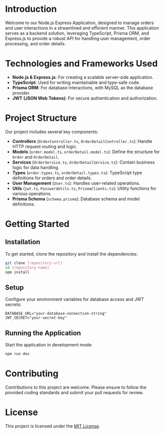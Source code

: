 
# Introduction

Welcome to our Node.js Express Application, designed to manage orders and user interactions in a streamlined and efficient manner. This application serves as a backend solution, leveraging TypeScript, Prisma ORM, and Express.js to provide a robust API for handling user management, order processing, and order details.

# Technologies and Frameworks Used

- **Node.js & Express.js**: For creating a scalable server-side application.
- **TypeScript**: Used for writing maintainable and type-safe code.
- **Prisma ORM**: For database interactions, with MySQL as the database provider.
- **JWT (JSON Web Tokens)**: For secure authentication and authorization.

# Project Structure

Our project includes several key components:

- **Controllers** (`OrderController.ts`, `OrderDetailController.ts`): Handle HTTP request routing and logic.
- **Models** (`order.model.ts`, `orderDetail.model.ts`): Define the structure for `Order` and `OrderDetail`.
- **Services** (`OrderService.ts`, `OrderDetailService.ts`): Contain business logic for data handling.
- **Types** (`order.types.ts`, `orderDetail.types.ts`): TypeScript type definitions for orders and order details.
- **User Management** (`User.ts`): Handles user-related operations.
- **Utils** (`jwt.ts`, `PasswordUtils.ts`, `PrismaClients.ts`): Utility functions for various operations.
- **Prisma Schema** (`schema.prisma`): Database schema and model definitions.

# Getting Started

## Installation

To get started, clone the repository and install the dependencies:

```bash
git clone [repository-url]
cd [repository-name]
npm install
```

## Setup

Configure your environment variables for database access and JWT secrets:

```env
DATABASE_URL="your-database-connection-string"
JWT_SECRET="your-secret-key"
```

## Running the Application

Start the application in development mode:

```bash
npm run dev
```

# Contributing

Contributions to this project are welcome. Please ensure to follow the provided coding standards and submit your pull requests for review.

# License

This project is licensed under the [MIT License](LICENSE).
